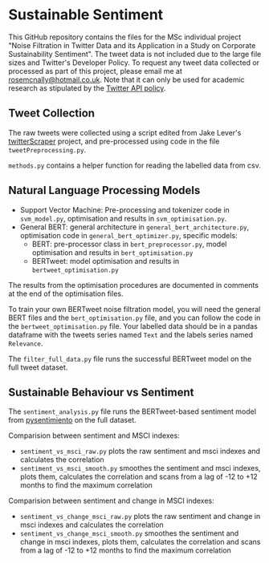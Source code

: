 # Sustainable Sentiment 

This GitHub repository contains the files for the MSc individual project "Noise Filtration in Twitter Data and its Application in a Study on Corporate Sustainability Sentiment". The tweet data is not included due to the large file sizes and Twitter's Developer Policy. To request any tweet data collected or processed as part of this project, please email me at rosemcnally@hotmail.co.uk. Note that it can only be used for academic research as stipulated by the [Twitter API policy](https://developer.twitter.com/en/developer-terms/policy).

## Tweet Collection

The raw tweets were collected using a script edited from Jake Lever's [twitterScraper](https://github.com/DL-WG/twitterScraper) project, and pre-processed using code in the file `tweetPreprocessing.py`. 

`methods.py` contains a helper function for reading the labelled data from csv.

## Natural Language Processing Models

- Support Vector Machine: Pre-processing and tokenizer code in `svm_model.py`, optimisation and results in `svm_optimisation.py`.
- General BERT: general architecture in `general_bert_architecture.py`, optimisation code in `general_bert_optimizer.py`, specific models:
  - BERT: pre-processor class in `bert_preprocessor.py`, model optimisation and results in `bert_optimisation.py`
  - BERTweet: model optimisation and results in `bertweet_optimisation.py`

The results from the optimisation procedures are documented in comments at the end of the optimisation files.

To train your own BERTweet noise filtration model, you will need the general BERT files and the `bert_optimisation.py` file, and you can follow the code in the `bertweet_optimisation.py` file. Your labelled data should be in a pandas dataframe with the tweets series named `Text` and the labels series named `Relevance`. 

The `filter_full_data.py` file runs the successful BERTweet model on the full tweet dataset.

## Sustainable Behaviour vs Sentiment

The `sentiment_analysis.py` file runs the BERTweet-based sentiment model from [pysentimiento](https://github.com/pysentimiento/pysentimiento) on the full dataset.

Comparision between sentiment and MSCI indexes:
- `sentiment_vs_msci_raw.py` plots the raw sentiment and msci indexes and calculates the correlation
- `sentiment_vs_msci_smooth.py` smoothes the sentiment and msci indexes, plots them, calculates the correlation and scans from a lag of -12 to +12 months to find the maximum correlation

Comparision between sentiment and change in MSCI indexes:
- `sentiment_vs_change_msci_raw.py` plots the raw sentiment and change in msci indexes and calculates the correlation
- `sentiment_vs_change_msci_smooth.py` smoothes the sentiment and change in msci indexes, plots them, calculates the correlation and scans from a lag of -12 to +12 months to find the maximum correlation

